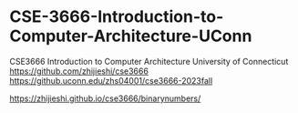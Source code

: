 # CSE-3666-Introduction-to-Computer-Architecture-UConn
CSE3666 Introduction to Computer Architecture University of Connecticut  
https://github.com/zhijieshi/cse3666  
https://github.uconn.edu/zhs04001/cse3666-2023fall  


https://zhijieshi.github.io/cse3666/binarynumbers/
